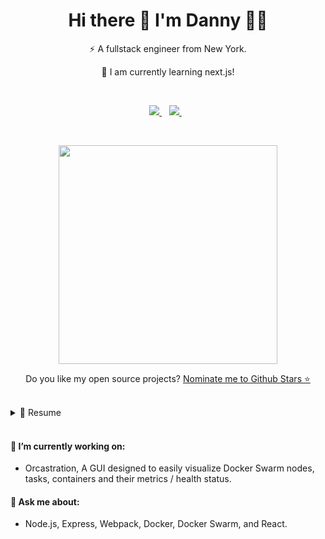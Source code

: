 <h1 align='center'>
  Hi there 👋 I'm Danny 👨‍💻
</h1>

<p align='center'>
  ⚡ A fullstack engineer from New York.
</p>

<p align='center'>
🌱 I am currently learning next.js! 
</p>

<br>

<p align='center'>
  
  <a href="https://www.linkedin.com/in/dannyzheng159/">
    <img src="https://img.shields.io/badge/linkedin-%230077B5.svg?&style=for-the-badge&logo=linkedin&logoColor=white" />
  </a>&nbsp;&nbsp;
  <a href="mailto:dannyzheng159@gmail.com">
  <img src="https://img.shields.io/badge/gmail-%23FFFFFF.svg?&style=for-the-badge&logo=gmail&logoColor=red" />
  </a>&nbsp;&nbsp;
  
</p>

<br>

<p align='center'>
  <a href="#"><img src="https://github-readme-stats.vercel.app/api?username=dannyzheng159&show_icons=true&count_private=true&theme=dark" width="350"></a>
</p>

<p align='center'>
  Do you like my open source projects? <a href='https://stars.github.com/nominate/'>Nominate me to Github Stars ⭐</a>
</p>

<br> 

<details>
  <summary>📃 Resume</summary>


## Education

- 📖 **Electrical Engineering**\
📆 2015 - 2019\
📍 **University at Buffalo** - Buffalo, New York

## Experience

- 👨‍💻 **Fullstack Engineer**\
📆 2022 - Current\
📍 **Orcastration** New York, NY

## Engineering Products
- 👨‍💻 **Neighbor**
- 👨‍💻 **Wunderpark**


## Skills
  
**Programming**
<img align="right" src="https://img.shields.io/badge/JavaScript-323330?style=for-the-badge&logo=javascript&logoColor=F7DF1E" width="89" />
<img align="right" src="https://img.shields.io/badge/typescript-%23007ACC.svg?style=for-the-badge&logo=typescript&logoColor=white" width="86" />
<img align="right" src="https://img.shields.io/badge/html5-%23E34F26.svg?style=for-the-badge&logo=html5&logoColor=white" width="58" />
<img align="right" src="https://img.shields.io/badge/Sass-CC6699?style=for-the-badge&logo=sass&logoColor=white" width="53" />
<img align="right" src="https://img.shields.io/badge/Tailwind-%2338B2AC.svg?style=for-the-badge&logo=tailwind&logoColor=white" width="65" />
<img align="right" src="https://img.shields.io/badge/chart.js-%23FFFFFF.svg?style=for-the-badge&logo=chart.js&logoColor=red" width="73" />
<img align="right" src="https://img.shields.io/badge/CSS-%231572B6.svg?style=for-the-badge&logo=css3&logoColor=white" width="47" />
<img align="right" src="https://img.shields.io/badge/C++-00599C?logo=c%2B%2B&logoColor=white" />
<img align="right" src="https://img.shields.io/badge/C-A8B9CC?logo=c&logoColor=white" />
<img align="right" src="https://img.shields.io/badge/express.js-%23404d59.svg?style=for-the-badge&logo=express&logoColor=%2361DAFB" width="90" />
<img align="right" src="https://img.shields.io/badge/node.js-6DA55F?style=for-the-badge&logo=node.js&logoColor=white" width="70" />
<img align="right" src="https://img.shields.io/badge/npm-CB3837?style=for-the-badge&logo=npm&logoColor=white" width="47" />
<img align="right" src="https://img.shields.io/badge/Webpack-8DD6F9?style=for-the-badge&logo=Webpack&logoColor=white" width="70" />
<img align="right" src="https://img.shields.io/badge/MongoDB-%234ea94b.svg?style=for-the-badge&logo=mongodb&logoColor=white" width="70" />
<img align="right" src="https://img.shields.io/badge/PostgreSQL-316192?style=for-the-badge&logo=postgresql&logoColor=white" width="84" />
<img align="right" src="https://img.shields.io/badge/React-20232A?style=for-the-badge&logo=react&logoColor=61DAFB" width="60" />
<img align="right" src="https://img.shields.io/badge/React_Router-CA4245?style=for-the-badge&logo=react-router&logoColor=white" width="93" />
:  
<br>
<img align="right" src="https://img.shields.io/badge/Redux-593D88?style=for-the-badge&logo=redux&logoColor=white" width="60" />
<img align="right" src="https://img.shields.io/badge/github-%23121011.svg?style=for-the-badge&logo=github&logoColor=white" width="60" />
<img align="right" src="https://img.shields.io/badge/git-%23F05033.svg?style=for-the-badge&logo=git&logoColor=white" width="40" />
<img align="right" src="https://img.shields.io/badge/-jest/TDD-%23C21325?style=for-the-badge&logo=jest&logoColor=white" width="68" />
<img align="right" src="https://img.shields.io/badge/Postman-FF6C37?style=for-the-badge&logo=Postman&logoColor=white" width="65"/>
<img align="right" src="https://img.shields.io/badge/Docker-0db7ed.svg?style=for-the-badge&logo=docker&logoColor=white" width="62" />
<img align="right" src="https://img.shields.io/badge/AWS-232f3e.svg?style=for-the-badge&logo=amazon-aws&logoColor=61DAFB" width="50" />

<br>
<img align="right" src="https://img.shields.io/badge/Ubuntu-E95420?logo=ubuntu&logoColor=white" />
<img align="right" src="https://img.shields.io/badge/Windows-0078D6?logo=windows&logoColor=white" />

**Operating Systems :**

</details>

<br>

#### 🔭 I’m currently working on: 
   - Orcastration, A GUI designed to easily visualize Docker Swarm nodes, tasks, containers and their metrics / health status.

#### 💬 Ask me about:
   - Node.js, Express, Webpack, Docker, Docker Swarm, and React.

